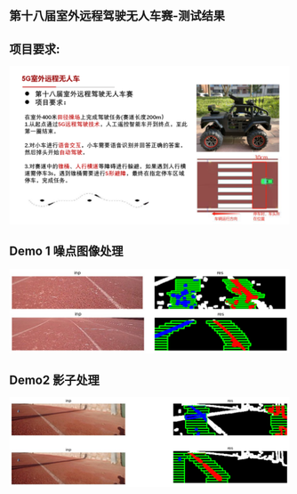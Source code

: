 ## 第十八届室外远程驾驶无人车赛-测试结果

## 项目要求:

![req](https://github.com/neverwinHao/dataset/blob/main/img/req.png)

## Demo 1 噪点图像处理

![demo1](https://github.com/neverwinHao/dataset/blob/main/img/demo1.png)

## Demo2 影子处理

![demo2](https://github.com/neverwinHao/dataset/blob/main/img/demo2.png)
